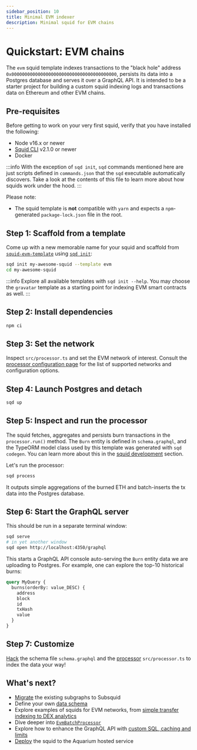 ```yaml
---
sidebar_position: 10
title: Minimal EVM indexer
description: Minimal squid for EVM chains
---
```


# Quickstart: EVM chains

The `evm` squid template indexes transactions to the "black hole" address `0x0000000000000000000000000000000000000000`, persists its data into a Postgres database and serves it over a GraphQL API. It is intended to be a starter project for building a custom squid indexing logs and transactions data on Ethereum and other EVM chains.

## Pre-requisites

Before getting to work on your very first squid, verify that you have installed the following:

- Node v16.x or newer
- [Squid CLI](/squid-cli/installation) v2.1.0 or newer
- Docker

:::info
With the exception of `sqd init`, `sqd` commands mentioned here are just scripts defined in `commands.json` that the `sqd` executable automatically discovers. Take a look at the contents of this file to learn more about how squids work under the hood.
:::

Please note:
- The squid template is **not** compatible with `yarn` and expects a `npm`-generated `package-lock.json` file in the root.

## Step 1: Scaffold from a template

Come up with a new memorable name for your squid and scaffold from [`squid-evm-template`](https://github.com/subsquid/squid-evm-template)
using [`sqd init`](/squid-cli/init):

```bash
sqd init my-awesome-squid --template evm
cd my-awesome-squid
```

:::info
Explore all available templates with `sqd init --help`. You may choose the `gravatar` template as a starting point for indexing EVM smart contracts as well.
:::

##  Step 2: Install dependencies

```bash
npm ci
```

## Step 3: Set the network

Inspect `src/processor.ts` and set the EVM network of interest. Consult the [processor configuration page](/evm-indexing/configuration) 
for the list of supported networks and configuration options.

## Step 4: Launch Postgres and detach

```bash
sqd up
```

## Step 5: Inspect and run the processor

The squid fetches, aggregates and persists burn transactions in the `processor.run()` method. The `Burn` entity is defined in `schema.graphql`, and the TypeORM model class used by this template was generated with `sqd codegen`. You can learn more about this in the [squid development](/basics/squid-development) section.
 
Let's run the processor:
```bash
sqd process
```

It outputs simple aggregations of the burned ETH and batch-inserts the tx data into the Postgres database.

## Step 6: Start the GraphQL server

This should be run in a separate terminal window:
```bash
sqd serve
# in yet another window
sqd open http://localhost:4350/graphql
```

This starts a GraphQL API console auto-serving the `Burn` entity data we are uploading to Postgres. For example, one can explore the top-10 historical burns:

```graphql
query MyQuery {
  burns(orderBy: value_DESC) {
    address
    block
    id
    txHash
    value
  }
}
```

## Step 7: Customize

[Hack](/basics/schema-file) the schema file `schema.graphql` and the [processor](/evm-indexing) `src/processor.ts` to index the data your way!

## What's next?

- [Migrate](/migrate/migrate-subgraph) the existing subgraphs to Subsquid
- Define your own [data schema](/basics/schema-file)
- Explore examples of squids for EVM networks, from [simple transfer indexing to DEX analytics](/examples)
- Dive deeper into [`EvmBatchProcessor`](/evm-indexing)
- Explore how to enhance the GraphQL API with [custom SQL, caching and limits](/graphql-api)
- [Deploy](/deploy-squid) the squid to the Aquarium hosted service
